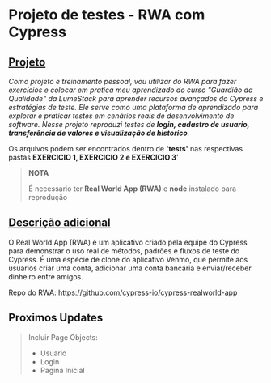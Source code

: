 # Projeto de testes - RWA com Cypress

## <u>Projeto</u>

<i> Como projeto e treinamento pessoal, vou utilizar do RWA para fazer exercícios e colocar em pratica meu aprendizado do curso "Guardião da Qualidade" da LumeStack para aprender recursos avançados do Cypress e estratégias de teste. Ele serve como uma plataforma de aprendizado para explorar e praticar testes em cenários reais de desenvolvimento de software. Nesse projeto reproduzi testes de **login, cadastro de usuario, transferência de valores e visualização de historico**.</i>

Os arquivos podem ser encontrados dentro de **'tests'** nas respectivas pastas **EXERCICIO 1, EXERCICIO 2 e EXERCICIO 3**' 

>**NOTA**
>
> É necessario ter **Real World App (RWA)** e **node** instalado para reprodução

## <u>Descrição adicional</u>

O Real World App (RWA) é um aplicativo criado pela equipe do Cypress para demonstrar o uso real de métodos, padrões e fluxos de teste do Cypress. É uma espécie de clone do aplicativo Venmo, que permite aos usuários criar uma conta, adicionar uma conta bancária e enviar/receber dinheiro entre amigos. 

Repo do RWA: https://github.com/cypress-io/cypress-realworld-app

## Proximos Updates
>Incluir Page Objects:
>- Usuario
>- Login
>- Pagina Inicial
